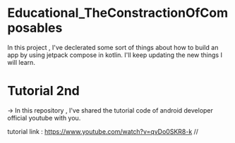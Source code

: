 # Educational_TheConstractionOfComposables
In this project , I've declerated some sort of things about how to build an app by using jetpack compose in kotlin. I'll keep updating the new things I will learn.

# Tutorial 2nd
-> In this repository , I've shared the tutorial code of android developer official youtube with you.

tutorial link : https://www.youtube.com/watch?v=qvDo0SKR8-k //
